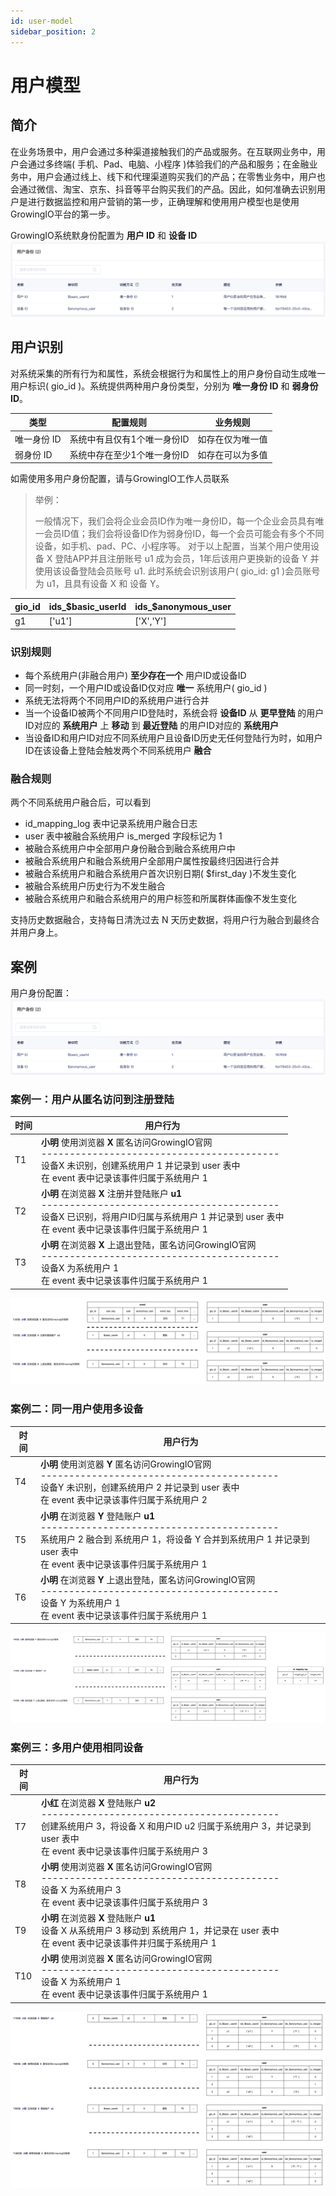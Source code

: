 ```yaml
---
id: user-model
sidebar_position: 2
---
```


# 用户模型

## 简介[](#jian-jie)

在业务场景中，用户会通过多种渠道接触我们的产品或服务。在互联网业务中，用户会通过多终端( 手机、Pad、电脑、小程序 )体验我们的产品和服务；在金融业务中，用户会通过线上、线下和代理渠道购买我们的产品；在零售业务中，用户也会通过微信、淘宝、京东、抖音等平台购买我们的产品。因此，如何准确去识别用户是进行数据监控和用户营销的第一步，正确理解和使用用户模型也是使用GrowingIO平台的第一步。

GrowingIO系统默身份配置为 **用户 ID** 和 **设备 ID**
![](/img/用户模型-默认身份配置.png)


## 用户识别[](#yong-hu-shi-bie)

对系统采集的所有行为和属性，系统会根据行为和属性上的用户身份自动生成唯一用户标识( gio_id )。系统提供两种用户身份类型，分别为 **唯一身份 ID** 和 **弱身份 ID**。

| 类型        | 配置规则                    | 业务规则         |
|-------------|-----------------------------|------------------|
| 唯一身份 ID | 系统中有且仅有1个唯一身份ID | 如存在仅为唯一值 |
| 弱身份 ID   | 系统中存在至少1个唯一身份ID | 如存在可以为多值 |

如需使用多用户身份配置，请与GrowingIO工作人员联系

> 举例：
>
> 一般情况下，我们会将企业会员ID作为唯一身份ID，每一个企业会员具有唯一会员ID值；我们会将设备ID作为弱身份ID，每一个会员可能会有多个不同设备，如手机、pad、PC、小程序等。
> 对于以上配置，当某个用户使用设备 X 登陆APP并且注册账号 u1 成为会员，1年后该用户更换新的设备 Y 并使用该设备登陆会员账号 u1.
> 此时系统会识别该用户( gio_id: g1 )会员账号为 u1，且具有设备 X 和 设备 Y。

| gio_id | ids_$basic_userId | ids_$anonymous_user |
|--------|-------------------|---------------------|
| g1     | ['u1']            | ['X','Y']           |

### 识别规则

* 每个系统用户(非融合用户) **至少存在一个** 用户ID或设备ID
* 同一时刻，一个用户ID或设备ID仅对应 **唯一** 系统用户( gio_id )
* 系统无法将两个不同用户ID的系统用户进行合并
* 当一个设备ID被两个不同用户ID登陆时，系统会将 **设备ID** 从 **更早登陆** 的用户ID对应的 **系统用户** 上 **移动** 到 **最近登陆** 的用户ID对应的 **系统用户**
* 当设备ID和用户ID对应不同系统用户且设备ID历史无任何登陆行为时，如用户ID在该设备上登陆会触发两个不同系统用户 **融合**

### 融合规则

两个不同系统用户融合后，可以看到

* id_mapping_log 表中记录系统用户融合日志
* user 表中被融合系统用户 is_merged 字段标记为 1
* 被融合系统用户中全部用户身份融合到融合系统用户中
* 被融合系统用户和融合系统用户全部用户属性按最终归因进行合并
* 被融合系统用户和融合系统用户首次识别日期( $first_day )不发生变化
* 被融合系统用户历史行为不发生融合
* 被融合系统用户和融合系统用户的用户标签和所属群体画像不发生变化

支持历史数据融合，支持每日清洗过去 N 天历史数据，将用户行为融合到最终合并用户身上。

## 案例[](#an-li)

用户身份配置：
![](/img/用户模型-默认身份配置.png)

### 案例一：用户从匿名访问到注册登陆

| 时间 | 用户行为                                                                                                                                                                                                           |
|------|--------------------------------------------------------------------------------------------------------------------------------------------------------------------------------------------------------------------|
| T1   | **小明** 使用浏览器 **X** 匿名访问GrowingIO官网<br/>------------------------------------------<br/>设备X 未识别，创建系统用户 1 并记录到 user 表中<br/>在 event 表中记录该事件归属于系统用户 1         |
| T2   | **小明** 在浏览器 **X** 注册并登陆账户 **u1**<br/>------------------------------------------<br/>设备X 已识别，将用户ID归属与系统用户 1 并记录到 user 表中<br/>在 event 表中记录该事件归属于系统用户 1 |
| T3   | **小明** 在浏览器 **X** 上退出登陆，匿名访问GrowingIO官网<br/>------------------------------------------<br/>设备X 为系统用户 1<br/>在 event 表中记录该事件归属于系统用户 1                            |

![](/img/用户模型-匿名转登陆.png)

### 案例二：同一用户使用多设备

| 时间 | 用户行为                                                                                                                                                                                                                      |
|------|-------------------------------------------------------------------------------------------------------------------------------------------------------------------------------------------------------------------------------|
| T4   | **小明** 使用浏览器 **Y** 匿名访问GrowingIO官网<br/>------------------------------------------<br/>设备Y 未识别，创建系统用户 2 并记录到 user 表中<br/>在 event 表中记录该事件归属于系统用户 2                    |
| T5   | **小明** 在浏览器 **Y** 登陆账户 **u1**<br/>------------------------------------------<br/>系统用户 2 融合到 系统用户 1，将设备 Y 合并到系统用户 1 并记录到 user 表中<br/>在 event 表中记录该事件归属于系统用户 1 |
| T6   | **小明** 在浏览器 **Y** 上退出登陆，匿名访问GrowingIO官网<br/>------------------------------------------<br/>设备 Y 为系统用户 1<br/>在 event 表中记录该事件归属于系统用户 1                                      |

![](/img/用户模型-同一用户使用多设备.png)

### 案例三：多用户使用相同设备

| 时间 | 用户行为                                                                                                                                                                                                      |
|------|---------------------------------------------------------------------------------------------------------------------------------------------------------------------------------------------------------------|
| T7   | **小红** 在浏览器 **X** 登陆账户 **u2**<br/>------------------------------------------<br/>创建系统用户 3，将设备 X 和用户ID u2 归属于系统用户 3，并记录到 user 表中<br/>在 event 表中记录该事件归属于系统用户 3 |
| T8   | **小明** 使用浏览器 **X** 匿名访问GrowingIO官网<br/>------------------------------------------<br/>设备 X 为系统用户 3<br/>在 event 表中记录该事件归属于系统用户 3                                               |
| T9   | **小明** 在浏览器 **X** 登陆账户 **u1**<br/>设备 X 从系统用户 3 移动到 系统用户 1，并记录在 user 表中<br/>在 event 表中记录该事件并归属于系统用户 1                                                             |
| T10  | **小明** 使用浏览器 **X** 匿名访问GrowingIO官网<br/>------------------------------------------<br/>设备 X 为系统用户 1<br/>在 event 表中记录该事件归属于系统用户 1                                               |

![](/img/用户模型-多用户使用相同设备.png)
